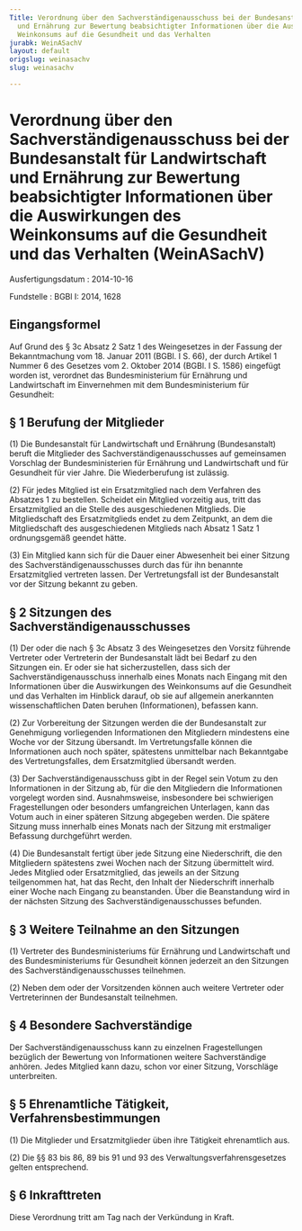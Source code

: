 ```yaml
---
Title: Verordnung über den Sachverständigenausschuss bei der Bundesanstalt für Landwirtschaft
  und Ernährung zur Bewertung beabsichtigter Informationen über die Auswirkungen des
  Weinkonsums auf die Gesundheit und das Verhalten
jurabk: WeinASachV
layout: default
origslug: weinasachv
slug: weinasachv

---
```


# Verordnung über den Sachverständigenausschuss bei der Bundesanstalt für Landwirtschaft und Ernährung zur Bewertung beabsichtigter Informationen über die Auswirkungen des Weinkonsums auf die Gesundheit und das Verhalten (WeinASachV)

Ausfertigungsdatum
:   2014-10-16

Fundstelle
:   BGBl I: 2014, 1628


## Eingangsformel

Auf Grund des § 3c Absatz 2 Satz 1 des Weingesetzes in der Fassung der
Bekanntmachung vom 18. Januar 2011 (BGBl. I S. 66), der durch Artikel
1 Nummer 6 des Gesetzes vom 2. Oktober 2014 (BGBl. I S. 1586)
eingefügt worden ist, verordnet das Bundesministerium für Ernährung
und Landwirtschaft im Einvernehmen mit dem Bundesministerium für
Gesundheit:


## § 1 Berufung der Mitglieder

(1) Die Bundesanstalt für Landwirtschaft und Ernährung (Bundesanstalt)
beruft die Mitglieder des Sachverständigenausschusses auf gemeinsamen
Vorschlag der Bundesministerien für Ernährung und Landwirtschaft und
für Gesundheit für vier Jahre. Die Wiederberufung ist zulässig.

(2) Für jedes Mitglied ist ein Ersatzmitglied nach dem Verfahren des
Absatzes 1 zu bestellen. Scheidet ein Mitglied vorzeitig aus, tritt
das Ersatzmitglied an die Stelle des ausgeschiedenen Mitglieds. Die
Mitgliedschaft des Ersatzmitglieds endet zu dem Zeitpunkt, an dem die
Mitgliedschaft des ausgeschiedenen Mitglieds nach Absatz 1 Satz 1
ordnungsgemäß geendet hätte.

(3) Ein Mitglied kann sich für die Dauer einer Abwesenheit bei einer
Sitzung des Sachverständigenausschusses durch das für ihn benannte
Ersatzmitglied vertreten lassen. Der Vertretungsfall ist der
Bundesanstalt vor der Sitzung bekannt zu geben.


## § 2 Sitzungen des Sachverständigenausschusses

(1) Der oder die nach § 3c Absatz 3 des Weingesetzes den Vorsitz
führende Vertreter oder Vertreterin der Bundesanstalt lädt bei Bedarf
zu den Sitzungen ein. Er oder sie hat sicherzustellen, dass sich der
Sachverständigenausschuss innerhalb eines Monats nach Eingang mit den
Informationen über die Auswirkungen des Weinkonsums auf die Gesundheit
und das Verhalten im Hinblick darauf, ob sie auf allgemein anerkannten
wissenschaftlichen Daten beruhen (Informationen), befassen kann.

(2) Zur Vorbereitung der Sitzungen werden die der Bundesanstalt zur
Genehmigung vorliegenden Informationen den Mitgliedern mindestens eine
Woche vor der Sitzung übersandt. Im Vertretungsfalle können die
Informationen auch noch später, spätestens unmittelbar nach
Bekanntgabe des Vertretungsfalles, dem Ersatzmitglied übersandt
werden.

(3) Der Sachverständigenausschuss gibt in der Regel sein Votum zu den
Informationen in der Sitzung ab, für die den Mitgliedern die
Informationen vorgelegt worden sind. Ausnahmsweise, insbesondere bei
schwierigen Fragestellungen oder besonders umfangreichen Unterlagen,
kann das Votum auch in einer späteren Sitzung abgegeben werden. Die
spätere Sitzung muss innerhalb eines Monats nach der Sitzung mit
erstmaliger Befassung durchgeführt werden.

(4) Die Bundesanstalt fertigt über jede Sitzung eine Niederschrift,
die den Mitgliedern spätestens zwei Wochen nach der Sitzung
übermittelt wird. Jedes Mitglied oder Ersatzmitglied, das jeweils an
der Sitzung teilgenommen hat, hat das Recht, den Inhalt der
Niederschrift innerhalb einer Woche nach Eingang zu beanstanden. Über
die Beanstandung wird in der nächsten Sitzung des
Sachverständigenausschusses befunden.


## § 3 Weitere Teilnahme an den Sitzungen

(1) Vertreter des Bundesministeriums für Ernährung und Landwirtschaft
und des Bundesministeriums für Gesundheit können jederzeit an den
Sitzungen des Sachverständigenausschusses teilnehmen.

(2) Neben dem oder der Vorsitzenden können auch weitere Vertreter oder
Vertreterinnen der Bundesanstalt teilnehmen.


## § 4 Besondere Sachverständige

Der Sachverständigenausschuss kann zu einzelnen Fragestellungen
bezüglich der Bewertung von Informationen weitere Sachverständige
anhören. Jedes Mitglied kann dazu, schon vor einer Sitzung, Vorschläge
unterbreiten.


## § 5 Ehrenamtliche Tätigkeit, Verfahrensbestimmungen

(1) Die Mitglieder und Ersatzmitglieder üben ihre Tätigkeit
ehrenamtlich aus.

(2) Die §§ 83 bis 86, 89 bis 91 und 93 des
Verwaltungsverfahrensgesetzes gelten entsprechend.


## § 6 Inkrafttreten

Diese Verordnung tritt am Tag nach der Verkündung in Kraft.

